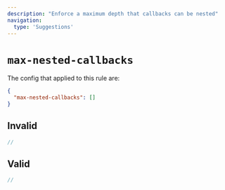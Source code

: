 ```yaml
---
description: "Enforce a maximum depth that callbacks can be nested"
navigation:
  type: 'Suggestions'
---
```


# `max-nested-callbacks`

The config that applied to this rule are:

```json
{
  "max-nested-callbacks": []
}
```

## Invalid

```js invalid
//
```

## Valid

```js valid
//
```
  